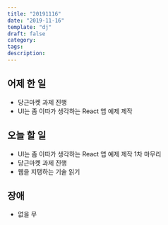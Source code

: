 ```yaml
---
title: "20191116"
date: "2019-11-16"
template: "dj"
draft: false
category: 
tags:
description:
---
```


## 어제 한 일

* 당근마켓 과제 진행
* UI는 좀 이따가 생각하는 React 앱 예제 제작

## 오늘 할 일

* UI는 좀 이따가 생각하는 React 앱 예제 제작 1차 마무리
* 당근마켓 과제 진행
* 웹을 지탱하는 기술 읽기

## 장애

* 없을 무
